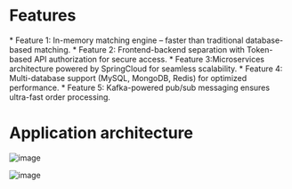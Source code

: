 # Features
​​* Feature 1:​​ In-memory matching engine – faster than traditional database-based matching.
​​* Feature 2:​​ Frontend-backend separation with Token-based API authorization for secure access.
​​* Feature 3:​​ Microservices architecture powered by SpringCloud for seamless scalability.
​​* Feature 4:​​ Multi-database support (MySQL, MongoDB, Redis) for optimized performance.
​​* Feature 5:​​ Kafka-powered pub/sub messaging ensures ultra-fast order processing.


# Application architecture
![image](https://github.com/user-attachments/assets/a5f4249d-139c-44a7-9bde-433068cf40da)


![image](https://github.com/user-attachments/assets/a161186a-6ef2-4508-bc7f-b3c24b2f3822)
